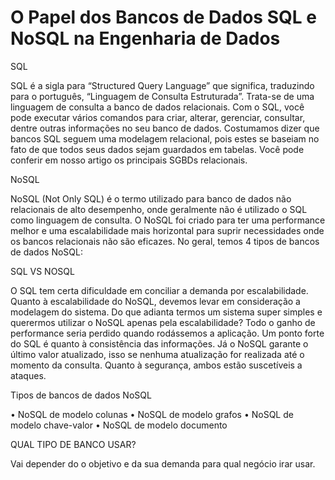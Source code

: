 # O Papel dos Bancos de Dados SQL e NoSQL na Engenharia de Dados


SQL

SQL é a sigla para “Structured Query Language” que significa, traduzindo para o português, “Linguagem de Consulta Estruturada”. Trata-se de uma linguagem de consulta a banco de dados relacionais. Com o SQL, você pode executar vários comandos para criar, alterar, gerenciar, consultar, dentre outras informações no seu banco de dados. Costumamos dizer que bancos SQL seguem uma modelagem relacional, pois estes se baseiam no fato de que todos seus dados sejam guardados em tabelas. Você pode conferir em nosso artigo os principais SGBDs relacionais.
 
NoSQL

NoSQL (Not Only SQL) é o termo utilizado para banco de dados não relacionais de alto desempenho, onde geralmente não é utilizado o SQL como linguagem de consulta. O NoSQL foi criado para ter uma performance melhor e uma escalabilidade mais horizontal para suprir necessidades onde os bancos relacionais não são eficazes. No geral, temos 4 tipos de bancos de dados NoSQL:

SQL VS NOSQL

O SQL tem certa dificuldade em conciliar a demanda por escalabilidade. Quanto à escalabilidade do NoSQL, devemos levar em consideração a modelagem do sistema.
Do que adianta termos um sistema super simples e querermos utilizar o NoSQL apenas pela escalabilidade? Todo o ganho de performance seria perdido quando rodássemos a aplicação.
Um ponto forte do SQL é quanto à consistência das informações.
Já o NoSQL garante o último valor atualizado, isso se nenhuma atualização for realizada até o momento da consulta.
Quanto à segurança, ambos estão suscetíveis a ataques.

Tipos de bancos de dados NoSQL

•	NoSQL de modelo colunas
•	NoSQL de modelo grafos
•	NoSQL de modelo chave-valor
•	NoSQL de modelo documento

QUAL TIPO DE BANCO USAR?

Vai depender do o objetivo e da sua demanda para qual negócio irar usar.

